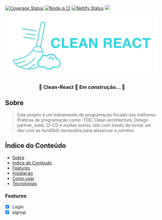 [![Coverage Status](https://coveralls.io/repos/github/WalanyCosta/clean-react/badge.svg?branch=master)](https://coveralls.io/github/WalanyCosta/clean-react?branch=master)
[![Node.js CI](https://github.com/WalanyCosta/clean-react/actions/workflows/CI.yml/badge.svg)](https://github.com/WalanyCosta/clean-react/actions/workflows/CI.yml)
[![Netlify Status](https://api.netlify.com/api/v1/badges/7f5829d1-6ed3-4b3f-82cd-8f538c38561a/deploy-status)](https://app.netlify.com/sites/profound-smakager-bdfb42/deploys)
<img src="https://img.shields.io/badge/License-MIT-green"/>

<div align="center">
  <img src="public/logo.png"/>
</div>


  <h3 align="center">
    🚧  Clean-React 🚀 Em construção...  🚧
  </h3>

## Sobre
  > Este projeto é um treinamento de programação focado nas melhores
  > Práticas de programação como: TDD, Clean-architecture, Design partner,
  > solid, CI-CD e muitas outras. Isto com intuito de tornar um dev com as
  > hardSkill necessária para alavancar a carreira.  

## Índice do Conteúdo
<!--ts-->
   * [Sobre](#Sobre)
   * [Indice de Conteudo](#Indice-de-conteudo)
   * [Features](#Features)
   * [Instalação](#instalacao)
   * [Como usar](#como-usar)
   * [Tecnologias](#tecnologias)
<!--te-->

### Features

- [x] Login
- [x] signup
